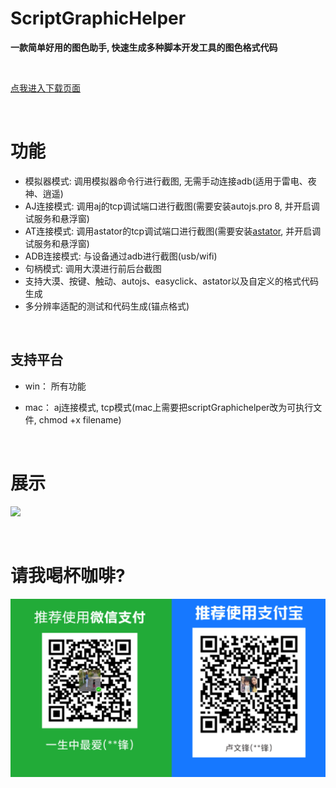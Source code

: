 # ScriptGraphicHelper

**一款简单好用的图色助手,  快速生成多种脚本开发工具的图色格式代码**

<br/>

[点我进入下载页面](https://gitee.com/yiszza/ScriptGraphicHelper/releases)

<br/>

# 功能

- 模拟器模式: 调用模拟器命令行进行截图, 无需手动连接adb(适用于雷电、夜神、逍遥)
- AJ连接模式: 调用aj的tcp调试端口进行截图(需要安装autojs.pro 8, 并开启调试服务和悬浮窗)
- AT连接模式: 调用astator的tcp调试端口进行截图(需要安装[astator](https://gitee.com/astator/astator), 并开启调试服务和悬浮窗)
- ADB连接模式: 与设备通过adb进行截图(usb/wifi)
- 句柄模式: 调用大漠进行前后台截图
- 支持大漠、按键、触动、autojs、easyclick、astator以及自定义的格式代码生成
- 多分辨率适配的测试和代码生成(锚点格式)

<br/>

## **支持平台**

- win：  所有功能

- mac： aj连接模式, tcp模式(mac上需要把scriptGraphichelper改为可执行文件, chmod +x filename)

<br/>

# 展示



![](screenshot/record.gif)

<br/>

# 请我喝杯咖啡?

<img src="./screenshot/二维码.png"/>
